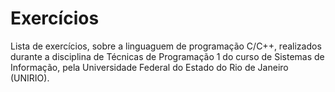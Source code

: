 # Exercícios
<p>Lista de exercícios, sobre a linguaguem de programação C/C++, realizados durante a disciplina de Técnicas de Programação 1 do curso de Sistemas de Informação, pela Universidade Federal do Estado do Rio de Janeiro (UNIRIO).</p>
